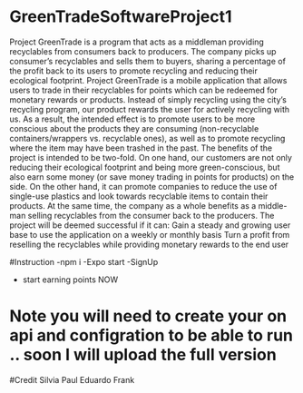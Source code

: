# GreenTradeSoftwareProject1
Project GreenTrade is a program that acts as a middleman providing recyclables from consumers back to producers. 
The company picks up consumer’s recyclables and sells them to buyers, sharing a percentage of the profit back to its users to promote recycling and reducing their ecological footprint.
Project GreenTrade is a mobile application that allows users to trade in their recyclables for points which can be redeemed for monetary rewards or products. Instead of simply recycling using the city’s recycling program, our product rewards the user for actively recycling with us. As a result, the intended effect is to promote users to be more conscious about the products they are consuming (non-recyclable containers/wrappers vs. recyclable ones), as well as to promote recycling where the item may have been trashed in the past.
The benefits of the project is intended to be two-fold. On one hand, our customers are not only reducing their ecological footprint and being more green-conscious, but also earn some money (or save money trading in points for products) on the side. On the other hand, it can promote companies to reduce the use of single-use plastics and look towards recyclable items to contain their products. At the same time, the company as a whole benefits as a middle-man selling recyclables from the consumer back to the producers.
The project will be deemed successful if it can:
Gain a steady and growing user base to use the application on a weekly or monthly basis
Turn a profit from reselling the recyclables while providing monetary rewards to the end user


#Instruction 
-npm i
-Expo start
-SignUp
- start earning points NOW

# Note you will need to create your on api and configration to be able to run .. soon I will upload the full version 


#Credit 
Silvia 
Paul
Eduardo
Frank

